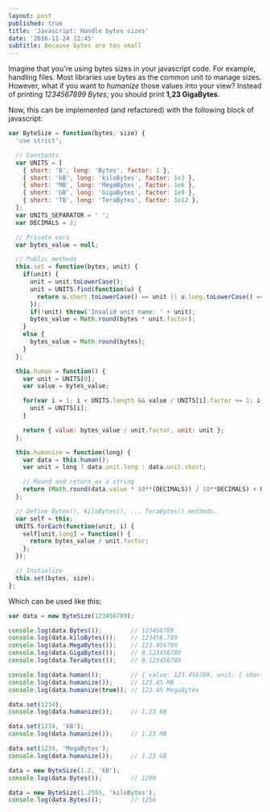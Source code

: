 ```yaml
---
layout: post
published: true
title: 'Javascript: Handle bytes sizes'
date: '2016-11-24 12:45'
subtitle: Because bytes are too small
---
```

Imagine that you're using bytes sizes in your javascript code. For example, handling files. Most libraries use bytes as the common unit to manage sizes. However, what if you want to *humanize* those values into your view? Instead of printing *1234567899 Bytes*, you should print **1,23 GigaBytes**.

Now, this can be implemented (and refactored) with the following block of javascript:

```js
var ByteSize = function(bytes, size) {
  'use strict';

  // Constants
  var UNITS = [
    { short: 'B', long: 'Bytes', factor: 1 },
    { short: 'kB', long: 'kiloBytes', factor: 1e3 },
    { short: 'MB', long: 'MegaBytes', factor: 1e6 },
    { short: 'GB', long: 'GigaBytes', factor: 1e9 },
    { short: 'TB', long: 'TeraBytes', factor: 1e12 },
  ];
  var UNITS_SEPARATOR = ' ';
  var DECIMALS = 2;

  // Private vars
  var bytes_value = null;

  // Public methods
  this.set = function(bytes, unit) {
    if(unit) {
      unit = unit.toLowerCase();
      unit = UNITS.find(function(u) {
        return u.short.toLowerCase() == unit || u.long.toLowerCase() == unit;
      });
      if(!unit) throw('Invalid unit name: ' + unit);
      bytes_value = Math.round(bytes * unit.factor);
    }
    else {
      bytes_value = Math.round(bytes);
    }
  };

  this.human = function() {
    var unit = UNITS[0];
    var value = bytes_value;

    for(var i = 1; i < UNITS.length && value / UNITS[i].factor >= 1; i++) {
      unit = UNITS[i];
    }

    return { value: bytes_value / unit.factor, unit: unit };
  };

  this.humanize = function(long) {
    var data = this.human();
    var unit = long ? data.unit.long : data.unit.short;

    // Round and return as a string
    return (Math.round(data.value * 10**(DECIMALS)) / 10**DECIMALS) + UNITS_SEPARATOR + unit;
  };

  // Define Bytes(), kiloBytes(), ... TeraBytes() methods.
  var self = this;
  UNITS.forEach(function(unit, i) {
    self[unit.long] = function() {
      return bytes_value / unit.factor;
    };
  });

  // Initialize
  this.set(bytes, size);
};
```

Which can be used like this:

```js
var data = new ByteSize(123456789);

console.log(data.Bytes());        // 123456789
console.log(data.kiloBytes());    // 123456.789
console.log(data.MegaBytes());    // 123.456789
console.log(data.GigaBytes());    // 0.123456789
console.log(data.TeraBytes());    // 0.123456789

console.log(data.human());        // { value: 123.456789, unit: { short: 'MB', long: 'MegaBytes', factor: 1000000 } }
console.log(data.humanize());     // 123.45 MB
console.log(data.humanize(true)); // 123.45 MegaBytes

data.set(1234);
console.log(data.humanize());     // 1.23 kB

data.set(1234, 'kB');
console.log(data.humanize());     // 1.23 MB

data.set(1234, 'MegaBytes');
console.log(data.humanize());     // 1.23 GB

data = new ByteSize(1.2, 'kB');
console.log(data.Bytes());        // 1200

data = new ByteSize(1.2555, 'kiloBytes');
console.log(data.Bytes());        // 1256
```
